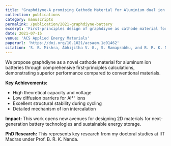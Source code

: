 ```yaml
---
title: "Graphdiyne-A promising Cathode Material for Aluminium dual ion Battery"
collection: publications
category: manuscripts
permalink: /publication/2021-graphdiyne-battery
excerpt: 'First-principles design of graphdiyne as cathode material for aluminum ion batteries, demonstrating superior performance metrics.'
date: 2021-07-15
venue: 'ACS Applied Energy Materials'
paperurl: 'https://doi.org/10.1021/acsaem.1c01462'
citation: 'S. B. Mishra, Abhijitha V. G., S. Ramaprabhu, and B. R. K. Nanda. (2021). &quot;Graphdiyne-A promising Cathode Material for Aluminium dual ion Battery.&quot; <i>ACS Appl. Energy Mater.</i> 4, 7786-7799.'
---
```


We propose graphdiyne as a novel cathode material for aluminum ion batteries through comprehensive first-principles calculations, demonstrating superior performance compared to conventional materials.

**Key Achievements:**
- High theoretical capacity and voltage
- Low diffusion barriers for Al³⁺ ions
- Excellent structural stability during cycling
- Detailed mechanism of ion intercalation

**Impact:**
This work opens new avenues for designing 2D materials for next-generation battery technologies and sustainable energy storage.

**PhD Research:**
This represents key research from my doctoral studies at IIT Madras under Prof. B. R. K. Nanda.